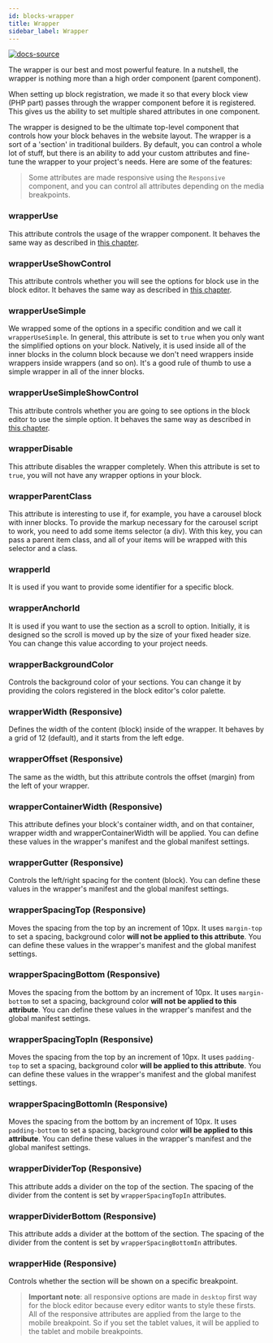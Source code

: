 ```yaml
---
id: blocks-wrapper
title: Wrapper
sidebar_label: Wrapper
---
```


[![docs-source](https://img.shields.io/badge/source-eigthshift--frontend--libs-yellow?style=for-the-badge&logo=javascript&labelColor=2a2a2a)](https://github.com/infinum/eightshift-frontend-libs/tree/develop/blocks/init/src/blocks/)

The wrapper is our best and most powerful feature. In a nutshell, the wrapper is nothing more than a high order component (parent component).

When setting up block registration, we made it so that every block view (PHP part) passes through the wrapper component before it is registered. This gives us the ability to set multiple shared attributes in one component.

The wrapper is designed to be the ultimate top-level component that controls how your block behaves in the website layout. The wrapper is a sort of a 'section' in traditional builders. By default, you can control a whole lot of stuff, but there is an ability to add your custom attributes and fine-tune the wrapper to your project's needs. Here are some of the features:

> Some attributes are made responsive using the `Responsive` component, and you can control all attributes depending on the media breakpoints.

### wrapperUse

This attribute controls the usage of the wrapper component. It behaves the same way as described in [this chapter](blocks-component-in-block#i-dont-need-all-the-component-options-in-my-block).

### wrapperUseShowControl

This attribute controls whether you will see the options for block use in the block editor. It behaves the same way as described in [this chapter](blocks-component-in-block#i-dont-want-my-editor-to-be-able-to-change-components-options-in-my-block).

### wrapperUseSimple

We wrapped some of the options in a specific condition and we call it `wrapperUseSimple`. In general, this attribute is set to `true` when you only want the simplified options on your block. Natively, it is used inside all of the inner blocks in the column block because we don't need wrappers inside wrappers inside wrappers (and so on). It's a good rule of thumb to use a simple wrapper in all of the inner blocks.

### wrapperUseSimpleShowControl

This attribute controls whether you are going to see options in the block editor to use the simple option. It behaves the same way as described in [this chapter](blocks-component-in-block#i-dont-want-my-editor-to-be-able-to-change-components-options-in-my-block).

### wrapperDisable

This attribute disables the wrapper completely. When this attribute is set to `true`, you will not have any wrapper options in your block.

### wrapperParentClass

This attribute is interesting to use if, for example, you have a carousel block with inner blocks. To provide the markup necessary for the carousel script to work, you need to add some items selector (a div). With this key, you can pass a parent item class, and all of your items will be wrapped with this selector and a class.

### wrapperId

It is used if you want to provide some identifier for a specific block.

### wrapperAnchorId

It is used if you want to use the section as a scroll to option. Initially, it is designed so the scroll is moved up by the size of your fixed header size. You can change this value according to your project needs.

### wrapperBackgroundColor

Controls the background color of your sections. You can change it by providing the colors registered in the block editor's color palette.

### wrapperWidth (Responsive)

Defines the width of the content (block) inside of the wrapper. It behaves by a grid of 12 (default), and it starts from the left edge.

### wrapperOffset (Responsive)

The same as the width, but this attribute controls the offset (margin) from the left of your wrapper.

### wrapperContainerWidth (Responsive)

This attribute defines your block's container width, and on that container, wrapper width and wrapperContainerWidth will be applied. You can define these values in the wrapper's manifest and the global manifest settings.

### wrapperGutter (Responsive)

Controls the left/right spacing for the content (block). You can define these values in the wrapper's manifest and the global manifest settings.

### wrapperSpacingTop (Responsive)

Moves the spacing from the top by an increment of 10px. It uses `margin-top` to set a spacing, background color **will not be applied to this attribute**. You can define these values in the wrapper's manifest and the global manifest settings.

### wrapperSpacingBottom (Responsive)

Moves the spacing from the bottom by an increment of 10px. It uses `margin-bottom` to set a spacing, background color **will not be applied to this attribute**. You can define these values in the wrapper's manifest and the global manifest settings.

### wrapperSpacingTopIn (Responsive)

Moves the spacing from the top by an increment of 10px. It uses `padding-top` to set a spacing, background color **will be applied to this attribute**. You can define these values in the wrapper's manifest and the global manifest settings.

### wrapperSpacingBottomIn (Responsive)

Moves the spacing from the bottom by an increment of 10px. It uses `padding-bottom` to set a spacing, background color **will be applied to this attribute**. You can define these values in the wrapper's manifest and the global manifest settings.

### wrapperDividerTop (Responsive)

This attribute adds a divider on the top of the section. The spacing of the divider from the content is set by `wrapperSpacingTopIn` attributes.

### wrapperDividerBottom (Responsive)

This attribute adds a divider at the bottom of the section. The spacing of the divider from the content is set by `wrapperSpacingBottomIn` attributes.

### wrapperHide (Responsive)

Controls whether the section will be shown on a specific breakpoint.

> **Important note**: all responsive options are made in `desktop` first way for the block editor because every editor wants to style these firsts. All of the responsive attributes are applied from the large to the mobile breakpoint. So if you set the tablet values, it will be applied to the tablet and mobile breakpoints.
